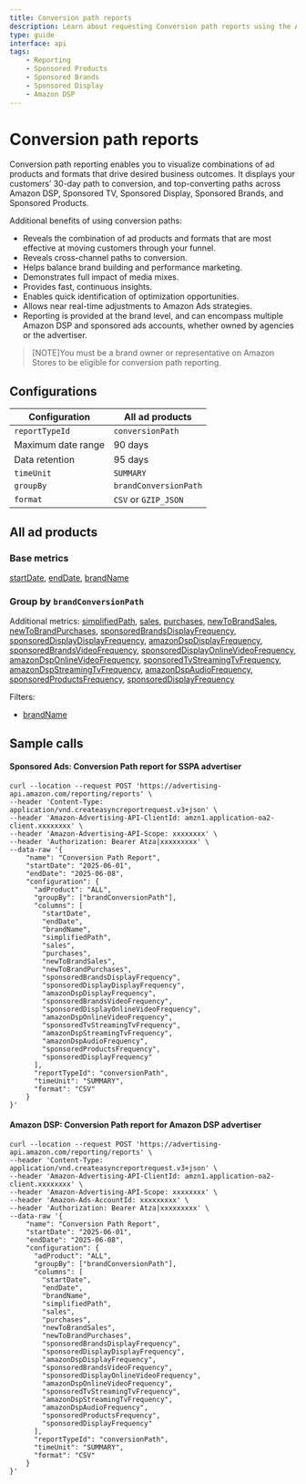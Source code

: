 ```yaml
---
title: Conversion path reports
description: Learn about requesting Conversion path reports using the Amazon Ads API.
type: guide
interface: api
tags:
    - Reporting
    - Sponsored Products
    - Sponsored Brands
    - Sponsored Display
    - Amazon DSP
---
```


# Conversion path reports

Conversion path reporting enables you to visualize combinations of ad products and formats that drive desired business outcomes. It displays your customers’ 30-day path to conversion, and top-converting paths across Amazon DSP, Sponsored TV, Sponsored Display, Sponsored Brands, and Sponsored Products.

Additional benefits of using conversion paths:

- Reveals the combination of ad products and formats that are most effective at moving customers through your funnel.
- Reveals cross-channel paths to conversion.
- Helps balance brand building and performance marketing.
- Demonstrates full impact of media mixes.
- Provides fast, continuous insights.
- Enables quick identification of optimization opportunities.
- Allows near real-time adjustments to Amazon Ads strategies.
- Reporting is provided at the brand level, and can encompass multiple Amazon DSP and sponsored ads accounts, whether owned by agencies or the advertiser.

>[NOTE]You must be a brand owner or representative on Amazon Stores to be eligible for conversion path reporting.

## Configurations

| Configuration | All ad products | 
|----------|-----|
| `reportTypeId` | `conversionPath` |
| Maximum date range | 90 days |
| Data retention | 95 days |
| `timeUnit` | `SUMMARY` |
| `groupBy` | `brandConversionPath` |
| `format` | `CSV` or `GZIP_JSON` |

## All ad products

### Base metrics

[startDate](guides/reporting/v3/columns#startDate),
[endDate](guides/reporting/v3/columns#endDate),
[brandName](guides/reporting/v3/columns#brandName)

### Group by `brandConversionPath`

Additional metrics: 
[simplifiedPath](guides/reporting/v3/columns#simplifiedPath),
[sales](guides/reporting/v3/columns#sales),
[purchases](guides/reporting/v3/columns#purchases),
[newToBrandSales](guides/reporting/v3/columns#newToBrandSales),
[newToBrandPurchases](guides/reporting/v3/columns#newToBrandPurchases),
[sponsoredBrandsDisplayFrequency](guides/reporting/v3/columns#sponsoredBrandsDisplayFrequency),
[sponsoredDisplayDisplayFrequency](guides/reporting/v3/columns#sponsoredDisplayDisplayFrequency),
[amazonDspDisplayFrequency](guides/reporting/v3/columns#amazonDspDisplayFrequency),
[sponsoredBrandsVideoFrequency](guides/reporting/v3/columns#sponsoredBrandsVideoFrequency),
[sponsoredDisplayOnlineVideoFrequency](guides/reporting/v3/columns#sponsoredDisplayOnlineVideoFrequency),
[amazonDspOnlineVideoFrequency](guides/reporting/v3/columns#amazonDspOnlineVideoFrequency),
[sponsoredTvStreamingTvFrequency](guides/reporting/v3/columns#sponsoredTvStreamingTvFrequency),
[amazonDspStreamingTvFrequency](guides/reporting/v3/columns#amazonDspStreamingTvFrequency),
[amazonDspAudioFrequency](guides/reporting/v3/columns#amazonDspAudioFrequency),
[sponsoredProductsFrequency](guides/reporting/v3/columns#sponsoredProductsFrequency),
[sponsoredDisplayFrequency](guides/reporting/v3/columns#sponsoredDisplayFrequency)

Filters: 

- [brandName](guides/reporting/v3/columns#brandName)


## Sample calls

#### Sponsored Ads: Conversion Path report for SSPA advertiser

```shell
curl --location --request POST 'https://advertising-api.amazon.com/reporting/reports' \
--header 'Content-Type: application/vnd.createasyncreportrequest.v3+json' \
--header 'Amazon-Advertising-API-ClientId: amzn1.application-oa2-client.xxxxxxxx' \
--header 'Amazon-Advertising-API-Scope: xxxxxxxx' \
--header 'Authorization: Bearer Atza|xxxxxxxxx' \
--data-raw '{
    "name": "Conversion Path Report",
    "startDate": "2025-06-01",
    "endDate": "2025-06-08",
    "configuration": {
      "adProduct": "ALL",
      "groupBy": ["brandConversionPath"],
      "columns": [
        "startDate",
        "endDate",
        "brandName",
        "simplifiedPath",
        "sales",
        "purchases",
        "newToBrandSales",
        "newToBrandPurchases",
        "sponsoredBrandsDisplayFrequency",
        "sponsoredDisplayDisplayFrequency",
        "amazonDspDisplayFrequency",
        "sponsoredBrandsVideoFrequency",
        "sponsoredDisplayOnlineVideoFrequency",
        "amazonDspOnlineVideoFrequency",
        "sponsoredTvStreamingTvFrequency",
        "amazonDspStreamingTvFrequency",
        "amazonDspAudioFrequency",
        "sponsoredProductsFrequency",
        "sponsoredDisplayFrequency"
      ],
      "reportTypeId": "conversionPath",
      "timeUnit": "SUMMARY",
      "format": "CSV"
    }
}'
```

#### Amazon DSP: Conversion Path report for Amazon DSP advertiser


```shell
curl --location --request POST 'https://advertising-api.amazon.com/reporting/reports' \
--header 'Content-Type: application/vnd.createasyncreportrequest.v3+json' \
--header 'Amazon-Advertising-API-ClientId: amzn1.application-oa2-client.xxxxxxxx' \
--header 'Amazon-Advertising-API-Scope: xxxxxxxx' \
--header 'Amazon-Ads-AccountId: xxxxxxxxx' \
--header 'Authorization: Bearer Atza|xxxxxxxxx' \
--data-raw '{
    "name": "Conversion Path Report",
    "startDate": "2025-06-01",
    "endDate": "2025-06-08",
    "configuration": {
      "adProduct": "ALL",
      "groupBy": ["brandConversionPath"],
      "columns": [
        "startDate",
        "endDate",
        "brandName",
        "simplifiedPath",
        "sales",
        "purchases",
        "newToBrandSales",
        "newToBrandPurchases",
        "sponsoredBrandsDisplayFrequency",
        "sponsoredDisplayDisplayFrequency",
        "amazonDspDisplayFrequency",
        "sponsoredBrandsVideoFrequency",
        "sponsoredDisplayOnlineVideoFrequency",
        "amazonDspOnlineVideoFrequency",
        "sponsoredTvStreamingTvFrequency",
        "amazonDspStreamingTvFrequency",
        "amazonDspAudioFrequency",
        "sponsoredProductsFrequency",
        "sponsoredDisplayFrequency"
      ],
      "reportTypeId": "conversionPath",
      "timeUnit": "SUMMARY",
      "format": "CSV"
    }
}'
```
